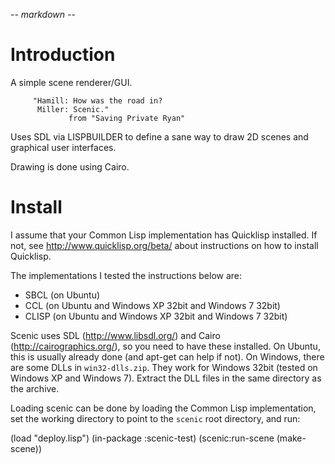 -*- markdown -*-

# Introduction

A simple scene renderer/GUI.

         "Hamill: How was the road in?
          Miller: Scenic."
                 from "Saving Private Ryan"

Uses SDL via LISPBUILDER to define a sane way to draw 2D scenes and
graphical user interfaces.

Drawing is done using Cairo.

# Install

I assume that your Common Lisp implementation has Quicklisp
installed. If not, see http://www.quicklisp.org/beta/ about
instructions on how to install Quicklisp.

The implementations I tested the instructions below are:
 * SBCL (on Ubuntu)
 * CCL (on Ubuntu and Windows XP 32bit and Windows 7 32bit)
 * CLISP (on Ubuntu and Windows XP 32bit and Windows 7 32bit)

Scenic uses SDL (http://www.libsdl.org/) and Cairo
(http://cairographics.org/), so you need to have these installed. On
Ubuntu, this is usually already done (and apt-get can help if not). On
Windows, there are some DLLs in `win32-dlls.zip`. They work for
Windows 32bit (tested on Windows XP and Windows 7). Extract the DLL
files in the same directory as the archive.

Loading scenic can be done by loading the Common Lisp implementation,
set the working directory to point to the `scenic` root directory, and
run:

   (load "deploy.lisp")
   (in-package :scenic-test)
   (scenic:run-scene (make-scene))



